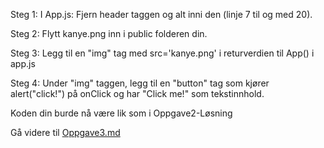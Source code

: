 Steg 1: I App.js: Fjern header taggen og alt inni den (linje 7 til og med 20). 

Steg 2: Flytt kanye.png inn i public folderen din. 

Steg 3: Legg til en "img" tag med src='kanye.png' i returverdien til App() i app.js 

Steg 4: Under "img" taggen, legg til en "button" tag som kjører alert("click!") på onClick og har "Click me!" som tekstinnhold.

Koden din burde nå være lik som i Oppgave2-Løsning

Gå videre til [Oppgave3.md](https://github.com/bouvet-bergen/echo-workshop-react/blob/main/Oppgave3.md)

